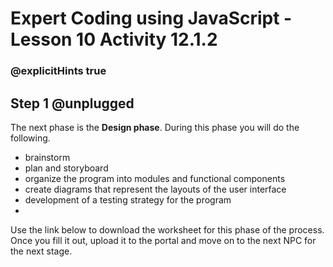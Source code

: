 # Expert Coding using JavaScript - Lesson 10 Activity 12.1.2
### @explicitHints true

## Step 1 @unplugged

The next phase is the **Design phase**. During this phase you will do the following. 
 - brainstorm
 - plan and storyboard
 - organize the program into modules and functional components
 - create diagrams that represent the layouts of the user interface
 - development of a testing strategy for the program
 - 
Use the link below to download the worksheet for this phase of the process.  Once you fill it out, upload it to the portal and move on to the next NPC for the next stage. 